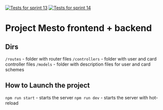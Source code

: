 [![Tests for sprint 13](https://github.com/belka-mironova/express-mesto-gha/actions/workflows/tests-13-sprint.yml/badge.svg)](https://github.com/belka-mironova/express-mesto-gha/actions/workflows/tests-13-sprint.yml) 
[![Tests for sprint 14](https://github.com/belka-mironova/express-mesto-gha/actions/workflows/tests-14-sprint.yml/badge.svg)](https://github.com/belka-mironova/express-mesto-gha/actions/workflows/tests-14-sprint.yml)

# Project Mesto frontend + backend


## Dirs

`/routes` - folder with router files
`/controllers` - folder with user and card controller files
`/models` - folder with description files for user and card schemes
  

## How to Launch the project

`npm run start` - starts the server
`npm run dev` - starts the server with hot-reload
